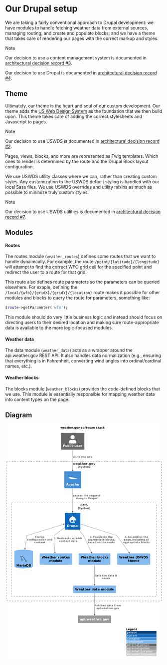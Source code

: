 # Our Drupal setup

We are taking a fairly conventional approach to Drupal development: we have
modules to handle fetching weather data from external sources, managing routing,
and create and populate blocks; and we have a theme that takes care of rendering
our pages with the correct markup and styles.

> [!NOTE]  
> Our decision to use a content management system is documented in
> [architectural decision record #3](../architecture/decisions/0003-we-will-use-a-content-management-system.md).
>
> Our decision to use Drupal is documented in
> [architectural decision record #4](../architecture/decisions/0004-we-will-use-drupal-10-as-our-content-management-system.md).

## Theme

Ultimately, our theme is the heart and soul of our custom development. Our theme
adds the [US Web Design System](https://designsystem.digital.gov) as the
foundation that we then build upon. This theme takes care of adding the correct
stylesheets and Javascript to pages.

> [!NOTE]  
> Our decision to use USWDS is documented in
> [architectural decision record #2](../architecture/decisions/0002-use-uswds.md).

Pages, views, blocks, and more are represented as Twig templates. Which ones to
render is determined by the route and the Drupal Block layout configuration.

We use USWDS utility classes where we can, rather than creating custom styles.
Any customization to the USWDS default styling is handled with our local Sass
files. We use USWDS overrides and utility mixins as much as possible to minimize
truly custom styles.

> [!NOTE]  
> Our decision to use USWDS utilities is documented in
> [architectural decision record #7](../architecture/decisions/0007-we-will-use-utility-first-approach-to-css.md).

## Modules

#### Routes

The routes module (`weather_routes`) defines some routes that we want to handle
dynaimcally. For example, the route `/point/{latitude}/{longitude}` will attempt
to find the correct WFO grid cell for the specified point and redirect the user
to a route for that grid.

This route also defines route parameters so the parameters can be queried
elsewhere. For exaple, defining the `/local/{wfo}/{gridX}/{gridY}/{location}`
route makes it possible for other modules and blocks to query the route for
parameters, something like:

```php
$route->getParameter('wfo');
```

This module should do very little business logic and instead should focus on
directing users to their desired location and making sure route-appropriate data
is available to the more logic-focused modules.

#### Weather data

The data module (`weather_data`) acts as a wrapper around the api.weather.gov
REST API. It also handles data normalization (e.g., ensuring that everything is
in Fahrenheit, converting wind angles into ordinal/cardinal names, etc.).

#### Weather blocks

The blocks module (`weather_blocks`) provides the code-defined blocks that we
use. This module is essentially responsible for mapping weather data into
content types on the page.

## Diagram

![weather.gov software stack diagram](../architecture/diagrams/weather.gov%20software%20stack.png)
